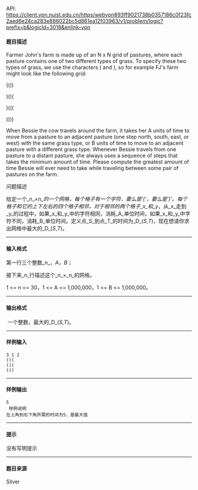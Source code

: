 API: https://client.vpn.nuist.edu.cn/https/webvpn893ff9021738b0357186c0f23fc2aed6e24ca283e886022bc5d861ea12f03963/v1/problem/logic?prefix=b&logicId=3018&enlink-vpn

#### 题目描述

Farmer John's farm is made up of an N x N grid of pastures, where each pasture contains one of two different types of grass. To specify these two types of grass, we use the characters ( and ), so for example FJ's farm might look like the following grid:

(())

)()(

)(((

))))

When Bessie the cow travels around the farm, it takes her A units of time to move from a pasture to an adjacent pasture (one step north, south, east, or west) with the same grass type, or B units of time to move to an adjacent pasture with a different grass type. Whenever Bessie travels from one pasture to a distant pasture, she always uses a sequence of steps that takes the minimum amount of time. Please compute the greatest amount of time Bessie will ever need to take while traveling between some pair of pastures on the farm.

问题描述

给定一个_n_×_n_的一个网格，每个格子有一个字符，要么是’(‘，要么是’)’。每个格子和它的上下左右的四个格子相邻，对于相邻的两个格子_x_和_y_，从_x_走到_y_的过程中，如果_x_和_y_中的字符相同，消耗_A_单位时间，如果_x_和_y_中字符不同，消耗_B_单位时间。定义点_S_到点_T_的时间为_D_(_S_,_T_)，现在想请你求出网格中最大的_D_(_S_,_T_)。

---

#### 输入格式

第一行三个整数_n_，_A_，_B_；

接下来_n_行描述这个_n_×_n_的网格。

1 <= n <= 30，1 <= A <= 1,000,000，1 <= B <= 1,000,000。

---

#### 输出格式

 一个整数，最大的_D_(_S_,_T_)。

---

#### 样例输入
```
3 1 2
(((
()(
(()
```

---

#### 样例输出
```
5
 样例说明
左上角到右下角所需的时间为5，是最大值
```

---

#### 提示

没有写明提示

---

#### 题目来源

Silver